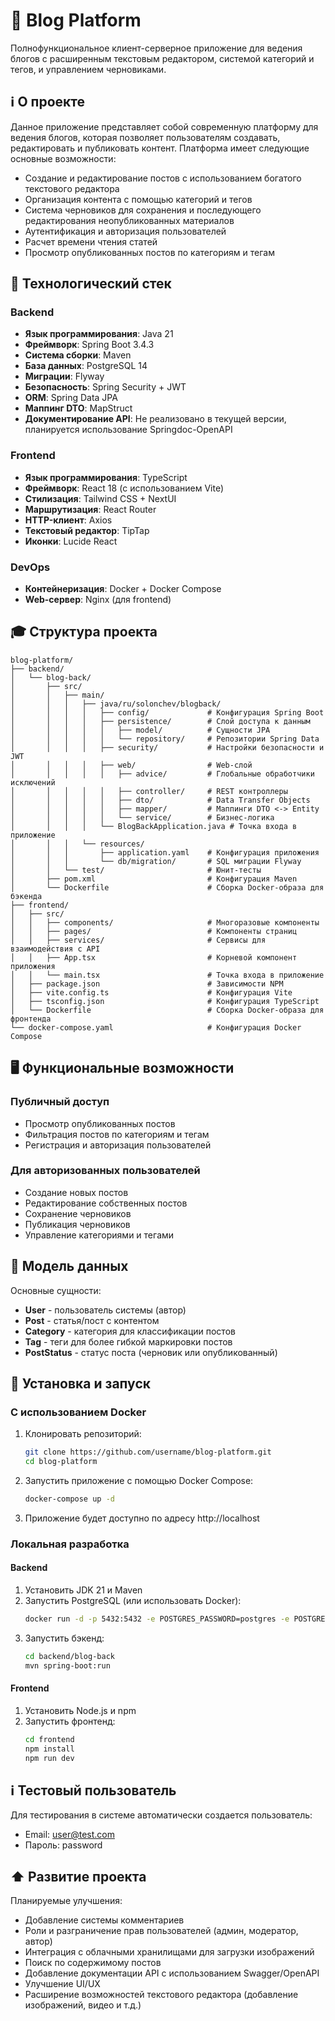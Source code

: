 # :postbox: Blog Platform

Полнофункциональное клиент-серверное приложение для ведения блогов с расширенным текстовым редактором, системой категорий и тегов, и управлением черновиками.

## :information_source: О проекте

Данное приложение представляет собой современную платформу для ведения блогов, которая позволяет пользователям создавать, редактировать и публиковать контент. Платформа имеет следующие основные возможности:

- Создание и редактирование постов с использованием богатого текстового редактора
- Организация контента с помощью категорий и тегов
- Система черновиков для сохранения и последующего редактирования неопубликованных материалов
- Аутентификация и авторизация пользователей
- Расчет времени чтения статей
- Просмотр опубликованных постов по категориям и тегам

## 🚀 Технологический стек

### Backend
- **Язык программирования**: Java 21
- **Фреймворк**: Spring Boot 3.4.3
- **Система сборки**: Maven
- **База данных**: PostgreSQL 14
- **Миграции**: Flyway
- **Безопасность**: Spring Security + JWT
- **ORM**: Spring Data JPA
- **Маппинг DTO**: MapStruct
- **Документирование API**: Не реализовано в текущей версии, планируется использование Springdoc-OpenAPI

### Frontend
- **Язык программирования**: TypeScript
- **Фреймворк**: React 18 (с использованием Vite)
- **Стилизация**: Tailwind CSS + NextUI
- **Маршрутизация**: React Router
- **HTTP-клиент**: Axios
- **Текстовый редактор**: TipTap
- **Иконки**: Lucide React

### DevOps
- **Контейнеризация**: Docker + Docker Compose
- **Web-сервер**: Nginx (для frontend)

## 🎓 Структура проекта

```
blog-platform/
├── backend/
│   └── blog-back/
│       ├── src/
│       │   ├── main/
│       │   │   ├── java/ru/solonchev/blogback/
│       │   │   │   ├── config/             # Конфигурация Spring Boot
│       │   │   │   ├── persistence/        # Слой доступа к данным
│       │   │   │   │   ├── model/          # Сущности JPA
│       │   │   │   │   └── repository/     # Репозитории Spring Data
│       │   │   │   ├── security/           # Настройки безопасности и JWT
│       │   │   │   ├── web/                # Web-слой
│       │   │   │   │   ├── advice/         # Глобальные обработчики исключений
│       │   │   │   │   ├── controller/     # REST контроллеры
│       │   │   │   │   ├── dto/            # Data Transfer Objects
│       │   │   │   │   ├── mapper/         # Маппинги DTO <-> Entity
│       │   │   │   │   └── service/        # Бизнес-логика
│       │   │   │   └── BlogBackApplication.java # Точка входа в приложение
│       │   │   └── resources/
│       │   │       ├── application.yaml    # Конфигурация приложения
│       │   │       └── db/migration/       # SQL миграции Flyway
│       │   └── test/                       # Юнит-тесты
│       ├── pom.xml                         # Конфигурация Maven
│       └── Dockerfile                      # Сборка Docker-образа для бэкенда
├── frontend/
│   ├── src/
│   │   ├── components/                     # Многоразовые компоненты
│   │   ├── pages/                          # Компоненты страниц
│   │   ├── services/                       # Сервисы для взаимодействия с API
│   │   ├── App.tsx                         # Корневой компонент приложения
│   │   └── main.tsx                        # Точка входа в приложение
│   ├── package.json                        # Зависимости NPM
│   ├── vite.config.ts                      # Конфигурация Vite
│   ├── tsconfig.json                       # Конфигурация TypeScript
│   └── Dockerfile                          # Сборка Docker-образа для фронтенда
└── docker-compose.yaml                     # Конфигурация Docker Compose
```

## 🖥️ Функциональные возможности

### Публичный доступ
- Просмотр опубликованных постов
- Фильтрация постов по категориям и тегам
- Регистрация и авторизация пользователей

### Для авторизованных пользователей
- Создание новых постов
- Редактирование собственных постов
- Сохранение черновиков
- Публикация черновиков
- Управление категориями и тегами

## 💾 Модель данных

Основные сущности:
- **User** - пользователь системы (автор)
- **Post** - статья/пост с контентом
- **Category** - категория для классификации постов
- **Tag** - теги для более гибкой маркировки постов
- **PostStatus** - статус поста (черновик или опубликованный)

## :whale: Установка и запуск

### С использованием Docker

1. Клонировать репозиторий:
   ```bash
   git clone https://github.com/username/blog-platform.git
   cd blog-platform
   ```

2. Запустить приложение с помощью Docker Compose:
   ```bash
   docker-compose up -d
   ```

3. Приложение будет доступно по адресу http://localhost

### Локальная разработка

#### Backend

1. Установить JDK 21 и Maven
2. Запустить PostgreSQL (или использовать Docker):
   ```bash
   docker run -d -p 5432:5432 -e POSTGRES_PASSWORD=postgres -e POSTGRES_USER=postgres -e POSTGRES_DB=blog-platform postgres:14
   ```
3. Запустить бэкенд:
   ```bash
   cd backend/blog-back
   mvn spring-boot:run
   ```

#### Frontend

1. Установить Node.js и npm
2. Запустить фронтенд:
   ```bash
   cd frontend
   npm install
   npm run dev
   ```

## ℹ️ Тестовый пользователь

Для тестирования в системе автоматически создается пользователь:
- Email: user@test.com
- Пароль: password

## ⬆️ Развитие проекта

Планируемые улучшения:
- Добавление системы комментариев
- Роли и разграничение прав пользователей (админ, модератор, автор)
- Интеграция с облачными хранилищами для загрузки изображений
- Поиск по содержимому постов
- Добавление документации API с использованием Swagger/OpenAPI
- Улучшение UI/UX
- Расширение возможностей текстового редактора (добавление изображений, видео и т.д.)
